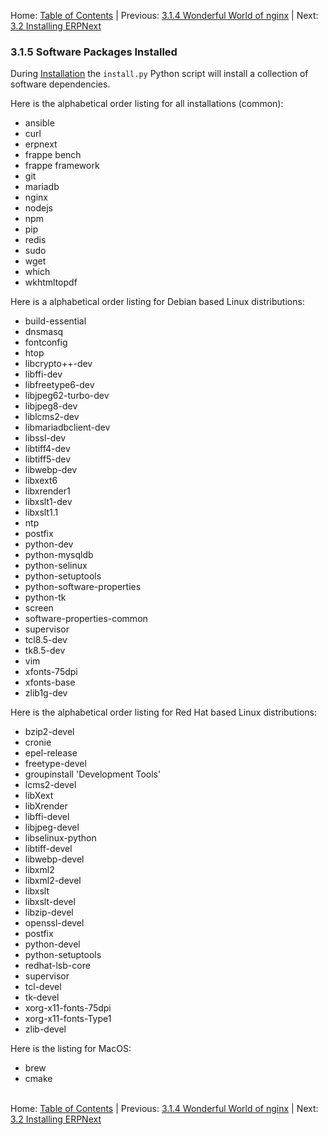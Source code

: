 Home: [Table of Contents](../README "Table of Contents") | Previous: [3.1.4 Wonderful World of nginx](nginx "The Wonderful World of nginx") | Next: [3.2 Installing ERPNext](install "Installing ERPNext")

### 3.1.5 Software Packages Installed

During [Installation](install "Installing ERPNext") the `install.py` Python script will install a collection of software dependencies. 

Here is the alphabetical order listing for all installations (common):

* ansible
* curl
* erpnext
* frappe bench
* frappe framework
* git
* mariadb 
* nginx
* nodejs
* npm
* pip
* redis
* sudo
* wget
* which
* wkhtmltopdf

Here is a alphabetical order listing for Debian based Linux distributions:

* build-essential
* dnsmasq
* fontconfig 
* htop
* libcrypto++-dev
* libffi-dev
* libfreetype6-dev
* libjpeg62-turbo-dev 
* libjpeg8-dev 
* liblcms2-dev
* libmariadbclient-dev
* libssl-dev
* libtiff4-dev
* libtiff5-dev
* libwebp-dev
* libxext6 
* libxrender1 
* libxslt1-dev
* libxslt1.1
* ntp
* postfix
* python-dev
* python-mysqldb
* python-selinux
* python-setuptools
* python-software-properties
* python-tk
* screen
* software-properties-common
* supervisor
* tcl8.5-dev
* tk8.5-dev
* vim
* xfonts-75dpi 
* xfonts-base
* zlib1g-dev 

Here is the alphabetical order listing for Red Hat based Linux distributions:

* bzip2-devel
* cronie
* epel-release
* freetype-devel
* groupinstall 'Development Tools'
* lcms2-devel 
* libXext
* libXrender
* libffi-devel
* libjpeg-devel
* libselinux-python
* libtiff-devel
* libwebp-devel
* libxml2
* libxml2-devel
* libxslt
* libxslt-devel
* libzip-devel
* openssl-devel
* postfix
* python-devel
* python-setuptools
* redhat-lsb-core
* supervisor
* tcl-devel
* tk-devel
* xorg-x11-fonts-75dpi
* xorg-x11-fonts-Type1
* zlib-devel

Here is the listing for MacOS:
* brew
* cmake<br /><br />

Home: [Table of Contents](../README "Table of Contents") | Previous: [3.1.4 Wonderful World of nginx](nginx "The Wonderful World of nginx") | Next: [3.2 Installing ERPNext](install "Installing ERPNext")
